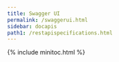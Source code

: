 ```yaml
---
title: Swagger UI
permalink: /swaggerui.html
sidebar: docapis
path1: /restapispecifications.html
---
```


{% include minitoc.html %}
